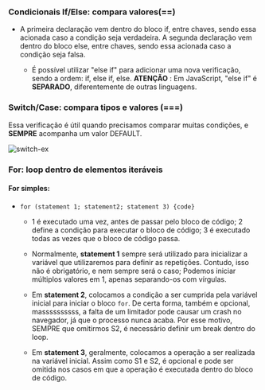 ### Condicionais If/Else: compara valores(==)

+ A primeira declaração vem dentro do bloco if, entre chaves, sendo essa acionada caso a condição seja verdadeira. A segunda declaração vem dentro do bloco else, entre chaves, sendo essa acionada caso a condição seja falsa.

  + É possível utilizar "else if" para adicionar uma nova verificação, sendo a ordem: if, else if, else. **ATENÇÃO** : Em JavaScript, "else if" é **SEPARADO**, diferentemente de outras linguagens.

  

### Switch/Case: compara tipos e valores (===)

Essa verificação é útil quando precisamos comparar muitas condições, e **SEMPRE** acompanha um valor DEFAULT.

![switch-ex](C:\Users\Lipe\Downloads\switch-ex.JPG)



### For: loop dentro de elementos iteráveis

#### For simples:

+ `for (statement 1; statement2; statement 3) {code}` 

  + 1 é executado uma vez, antes de passar pelo bloco de código; 2 define a condição para executar o bloco de código; 3 é executado todas as vezes que o bloco de código passa.

  + Normalmente, **statement 1** sempre será utilizado para inicializar a variável que utilizaremos para definir as repetições. Contudo, isso não é obrigatório, e nem sempre será o caso; Podemos iniciar múltiplos valores em 1, apenas separando-os com vírgulas.
  + Em **statement 2**, colocamos a condição a ser cumprida pela variável inicial para iniciar o bloco `for`. De certa forma, também e opcional, massssssssss, a falta de um limitador pode causar um crash no navegador, já que o processo nunca acaba. Por esse motivo, SEMPRE que omitirmos S2, é necessário definir um break dentro do loop.
  + Em **statement 3**, geralmente, colocamos a operação a ser realizada na variável inicial. Assim como S1 e S2, é opcional e pode ser omitida nos casos em que a operação é executada dentro do bloco de código.





 